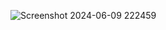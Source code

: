 
 ![Screenshot 2024-06-09 222459](https://github.com/macmacysan/lpms-2024/assets/108280694/ea205117-5055-46b2-b22a-8805b021a23b)

 
